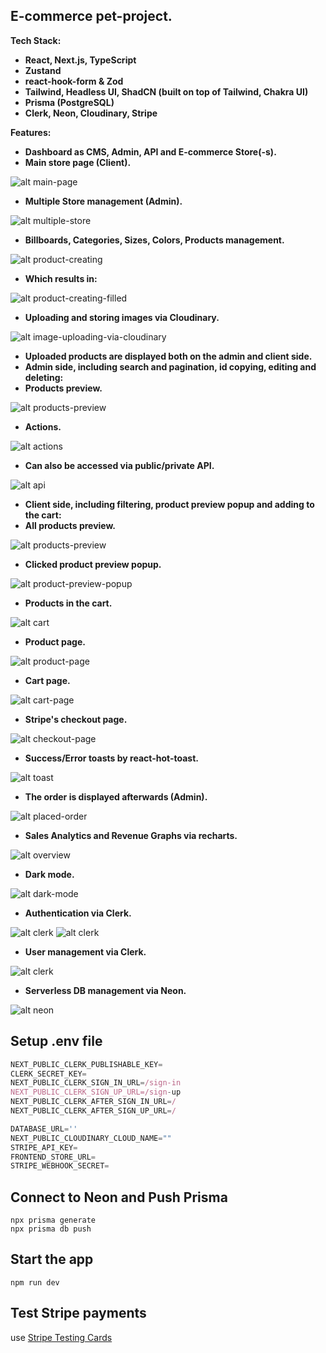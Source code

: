 ## E-commerce pet-project.
**Tech Stack:**
- **React, Next.js, TypeScript**
- **Zustand**
- **react-hook-form & Zod**
- **Tailwind, Headless UI, ShadCN (built on top of Tailwind, Chakra UI)**
- **Prisma (PostgreSQL)**
- **Clerk, Neon, Cloudinary, Stripe**

**Features:**
- **Dashboard as CMS, Admin, API and E-commerce Store(-s).**
- **Main store page (Client).**

![alt main-page](https://i.ibb.co/yy7pjx7/image.png)
- **Multiple Store management (Admin).**
  
![alt multiple-store](https://i.ibb.co/mN5hJtK/image.png)
  
- **Billboards, Categories, Sizes, Colors, Products management.**
  
![alt product-creating](https://i.ibb.co/grSdMrS/image.png)
- **Which results in:**
  
![alt product-creating-filled](https://i.ibb.co/p2CwHB8/image.png)
- **Uploading and storing images via Cloudinary.**

![alt image-uploading-via-cloudinary](https://i.ibb.co/bgf9cD7/image.png)
- **Uploaded products are displayed both on the admin and client side.**
- **Admin side, including search and pagination, id copying, editing and deleting:**
- **Products preview.**
  
![alt products-preview](https://i.ibb.co/JcFBBrG/image.png)
- **Actions.**
  
![alt actions](https://i.ibb.co/fr0Sxkn/image.png)
- **Can also be accessed via public/private API.**
  
![alt api](https://i.ibb.co/QPJs16V/image.png)
- **Client side, including filtering, product preview popup and adding to the cart:**
- **All products preview.**

![alt products-preview](https://i.ibb.co/Xy1PsYQ/image.png)
- **Clicked product preview popup.**
  
![alt product-preview-popup](https://i.ibb.co/nmdXG1v/image.png)
- **Products in the cart.**
  
![alt cart](https://i.ibb.co/Jyb7xys/image.png)
- **Product page.**

![alt product-page](https://i.ibb.co/GVB4kTW/image.png)
- **Cart page.**

![alt cart-page](https://i.ibb.co/sjSQJ92/image.png)
- **Stripe's checkout page.**

![alt checkout-page](https://i.ibb.co/6N9Wnw1/image.png)
- **Success/Error toasts by react-hot-toast.**

![alt toast](https://i.ibb.co/zS6wr8F/image.png)
- **The order is displayed afterwards (Admin).**

![alt placed-order](https://i.ibb.co/2hy62T5/image.png)
- **Sales Analytics and Revenue Graphs via recharts.**

![alt overview](https://i.ibb.co/0Y7HJ3x/overview-page.png)
- **Dark mode.**
  
![alt dark-mode](https://i.ibb.co/LY7pRWk/image.png)
- **Authentication via Clerk.**

![alt clerk](https://i.ibb.co/vxsmJFD/image.png)
![alt clerk](https://i.ibb.co/TcK9yVk/image.png)
- **User management via Clerk.**
  
![alt clerk](https://i.ibb.co/tMs0j2t/image.png)
- **Serverless DB management via Neon.**

![alt neon](https://i.ibb.co/VNQskJf/image.png)

## Setup .env file

```js
NEXT_PUBLIC_CLERK_PUBLISHABLE_KEY=
CLERK_SECRET_KEY=
NEXT_PUBLIC_CLERK_SIGN_IN_URL=/sign-in
NEXT_PUBLIC_CLERK_SIGN_UP_URL=/sign-up
NEXT_PUBLIC_CLERK_AFTER_SIGN_IN_URL=/
NEXT_PUBLIC_CLERK_AFTER_SIGN_UP_URL=/

DATABASE_URL=''
NEXT_PUBLIC_CLOUDINARY_CLOUD_NAME=""
STRIPE_API_KEY=
FRONTEND_STORE_URL=
STRIPE_WEBHOOK_SECRET=
```

## Connect to Neon and Push Prisma

```shell
npx prisma generate
npx prisma db push
```

## Start the app

```shell
npm run dev
```

## Test Stripe payments
use [Stripe Testing Cards](https://stripe.com/docs/testing)
